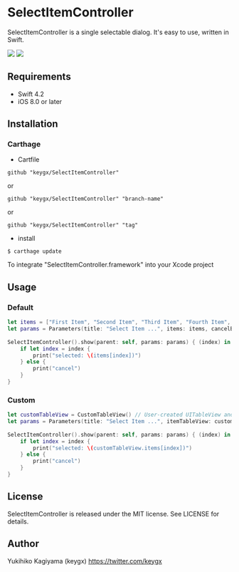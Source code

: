 # SelectItemController

SelectItemController is a single selectable dialog. It's easy to use, written in Swift.

![](images/screen02.png) ![](images/screen03.png)

## Requirements
- Swift 4.2
- iOS 8.0 or later


## Installation

### Carthage

* Cartfile

```Cartfile
github "keygx/SelectItemController"
```
or

```Cartfile
github "keygx/SelectItemController" "branch-name"
```
or

```Cartfile
github "keygx/SelectItemController" "tag"
```

* install

```
$ carthage update
```
To integrate "SelectItemController.framework" into your Xcode project


## Usage
### Default
```swift
let items = ["First Item", "Second Item", "Third Item", "Fourth Item", "Fifth Item"]
let params = Parameters(title: "Select Item ...", items: items, cancelButton: "Cancel")
    
SelectItemController().show(parent: self, params: params) { (index) in
    if let index = index {
        print("selected: \(items[index])")
    } else {
        print("cancel")
    }
}
```

### Custom
```swift
let customTableView = CustomTableView() // User-created UITableView and custom cell
let params = Parameters(title: "Select Item ...", itemTableView: customTableView, cancelButton: "Cancel")
    
SelectItemController().show(parent: self, params: params) { (index) in
    if let index = index {
        print("selected: \(customTableView.items[index])")
    } else {
        print("cancel")
    }
}
```


## License

SelectItemController is released under the MIT license. See LICENSE for details.


## Author

Yukihiko Kagiyama (keygx) <https://twitter.com/keygx>
